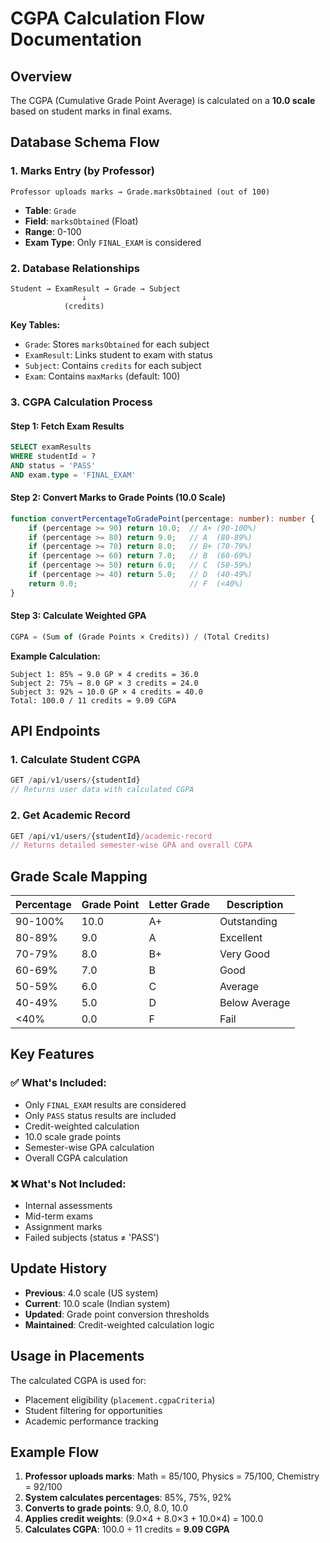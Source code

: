 # CGPA Calculation Flow Documentation

## Overview
The CGPA (Cumulative Grade Point Average) is calculated on a **10.0 scale** based on student marks in final exams.

## Database Schema Flow

### 1. **Marks Entry (by Professor)**
```
Professor uploads marks → Grade.marksObtained (out of 100)
```
- **Table**: `Grade`
- **Field**: `marksObtained` (Float)
- **Range**: 0-100
- **Exam Type**: Only `FINAL_EXAM` is considered

### 2. **Database Relationships**
```
Student → ExamResult → Grade → Subject
                ↓
            (credits)
```

**Key Tables:**
- `Grade`: Stores `marksObtained` for each subject
- `ExamResult`: Links student to exam with status
- `Subject`: Contains `credits` for each subject
- `Exam`: Contains `maxMarks` (default: 100)

### 3. **CGPA Calculation Process**

#### Step 1: Fetch Exam Results
```sql
SELECT examResults 
WHERE studentId = ? 
AND status = 'PASS' 
AND exam.type = 'FINAL_EXAM'
```

#### Step 2: Convert Marks to Grade Points (10.0 Scale)
```typescript
function convertPercentageToGradePoint(percentage: number): number {
    if (percentage >= 90) return 10.0;  // A+ (90-100%)
    if (percentage >= 80) return 9.0;   // A  (80-89%)
    if (percentage >= 70) return 8.0;   // B+ (70-79%)
    if (percentage >= 60) return 7.0;   // B  (60-69%)
    if (percentage >= 50) return 6.0;   // C  (50-59%)
    if (percentage >= 40) return 5.0;   // D  (40-49%)
    return 0.0;                         // F  (<40%)
}
```

#### Step 3: Calculate Weighted GPA
```typescript
CGPA = (Sum of (Grade Points × Credits)) / (Total Credits)
```

**Example Calculation:**
```
Subject 1: 85% → 9.0 GP × 4 credits = 36.0
Subject 2: 75% → 8.0 GP × 3 credits = 24.0
Subject 3: 92% → 10.0 GP × 4 credits = 40.0
Total: 100.0 / 11 credits = 9.09 CGPA
```

## API Endpoints

### 1. **Calculate Student CGPA**
```typescript
GET /api/v1/users/{studentId}
// Returns user data with calculated CGPA
```

### 2. **Get Academic Record**
```typescript
GET /api/v1/users/{studentId}/academic-record
// Returns detailed semester-wise GPA and overall CGPA
```

## Grade Scale Mapping

| Percentage | Grade Point | Letter Grade | Description |
|------------|-------------|--------------|-------------|
| 90-100%    | 10.0        | A+           | Outstanding |
| 80-89%     | 9.0         | A            | Excellent   |
| 70-79%     | 8.0         | B+           | Very Good   |
| 60-69%     | 7.0         | B            | Good        |
| 50-59%     | 6.0         | C            | Average     |
| 40-49%     | 5.0         | D            | Below Average |
| <40%       | 0.0         | F            | Fail        |

## Key Features

### ✅ **What's Included:**
- Only `FINAL_EXAM` results are considered
- Only `PASS` status results are included
- Credit-weighted calculation
- 10.0 scale grade points
- Semester-wise GPA calculation
- Overall CGPA calculation

### ❌ **What's Not Included:**
- Internal assessments
- Mid-term exams  
- Assignment marks
- Failed subjects (status ≠ 'PASS')

## Update History

- **Previous**: 4.0 scale (US system)
- **Current**: 10.0 scale (Indian system)
- **Updated**: Grade point conversion thresholds
- **Maintained**: Credit-weighted calculation logic

## Usage in Placements

The calculated CGPA is used for:
- Placement eligibility (`placement.cgpaCriteria`)
- Student filtering for opportunities
- Academic performance tracking

## Example Flow

1. **Professor uploads marks**: Math = 85/100, Physics = 75/100, Chemistry = 92/100
2. **System calculates percentages**: 85%, 75%, 92%
3. **Converts to grade points**: 9.0, 8.0, 10.0
4. **Applies credit weights**: (9.0×4 + 8.0×3 + 10.0×4) = 100.0
5. **Calculates CGPA**: 100.0 ÷ 11 credits = **9.09 CGPA**